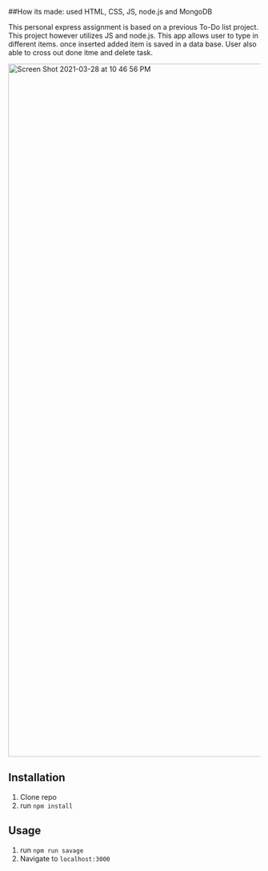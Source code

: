 ##How its made: used HTML, CSS, JS, node.js and MongoDB

This personal express assignment is based on a previous To-Do list project. This project however utilizes JS and node.js. This app allows user to type in different items. once inserted added item is saved in a data base. User also able to cross out  done itme and delete task.

<img width="1385" alt="Screen Shot 2021-03-28 at 10 46 56 PM" src="https://user-images.githubusercontent.com/77537630/112780773-8aaa5b80-9017-11eb-808c-868d688db717.png">

## Installation

1. Clone repo
2. run `npm install`

## Usage

1. run `npm run savage`
2. Navigate to `localhost:3000`
